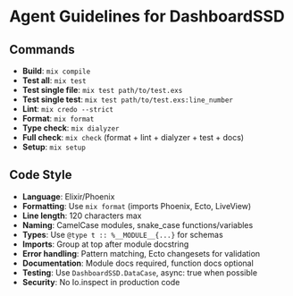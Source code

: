 # Agent Guidelines for DashboardSSD

## Commands
- **Build**: `mix compile`
- **Test all**: `mix test`
- **Test single file**: `mix test path/to/test.exs`
- **Test single test**: `mix test path/to/test.exs:line_number`
- **Lint**: `mix credo --strict`
- **Format**: `mix format`
- **Type check**: `mix dialyzer`
- **Full check**: `mix check` (format + lint + dialyzer + test + docs)
- **Setup**: `mix setup`

## Code Style
- **Language**: Elixir/Phoenix
- **Formatting**: Use `mix format` (imports Phoenix, Ecto, LiveView)
- **Line length**: 120 characters max
- **Naming**: CamelCase modules, snake_case functions/variables
- **Types**: Use `@type t :: %__MODULE__{...}` for schemas
- **Imports**: Group at top after module docstring
- **Error handling**: Pattern matching, Ecto changesets for validation
- **Documentation**: Module docs required, function docs optional
- **Testing**: Use `DashboardSSD.DataCase`, async: true when possible
- **Security**: No Io.inspect in production code
